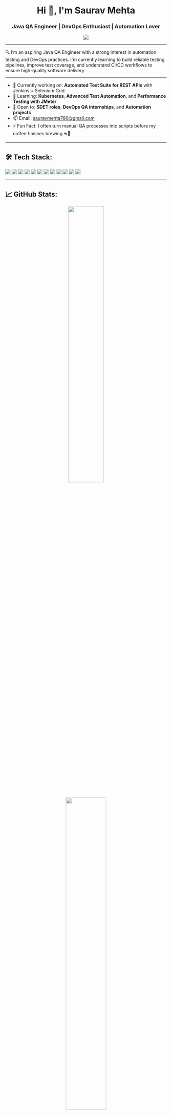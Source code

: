 <h1 align="center">Hi 👋, I'm Saurav Mehta</h1>
<h3 align="center">Java QA Engineer | DevOps Enthusiast | Automation Lover</h3>

<p align="center">
  <img src="https://readme-typing-svg.demolab.com/?lines=Quality+Assurance+Engineer;Core+Java+%7C+Selenium+%7C+TestNG;CI%2FCD+%7C+Jenkins+%7C+Docker;Automation+Testing+%7C+REST+API;Cloud+%7C+AWS;Always+Improving+Code+Quality&center=true&width=500&height=45">
</p>

---

🔍 I’m an aspiring Java QA Engineer with a strong interest in automation testing and DevOps practices. I'm currently learning to build reliable testing pipelines, improve test coverage, and understand CI/CD workflows to ensure high-quality software delivery

---

- 🔭 Currently working on: **Automated Test Suite for REST APIs** with Jenkins + Selenium Grid  
- 🌱 Learning: **Kubernetes**, **Advanced Test Automation**, and **Performance Testing with JMeter**  
- 👯 Open to: **SDET roles**, **DevOps QA internships**, and **Automation projects**  
- 📫 Email: [sauravmehta786@gmail.com](mailto:sauravmehta786@gmail.com)  
- ⚡ Fun Fact: I often turn manual QA processes into scripts before my coffee finishes brewing ☕🚀

---


## 🛠️ Tech Stack:
<p align="left">
  <img src="https://img.shields.io/badge/Java-ED8B00?style=for-the-badge&logo=java&logoColor=white"/>
  <img src="https://img.shields.io/badge/Selenium-43B02A?style=for-the-badge&logo=selenium&logoColor=white"/>
  <img src="https://img.shields.io/badge/TestNG-FF6F00?style=for-the-badge&logoColor=white"/>
  <img src="https://img.shields.io/badge/Postman-FF6C37?style=for-the-badge&logo=postman&logoColor=white"/>
  <img src="https://img.shields.io/badge/Jenkins-D24939?style=for-the-badge&logo=jenkins&logoColor=white"/>
  <img src="https://img.shields.io/badge/GitHub_Actions-2088FF?style=for-the-badge&logo=github-actions&logoColor=white"/>
  <img src="https://img.shields.io/badge/Docker-2496ED?style=for-the-badge&logo=docker&logoColor=white"/>
  <img src="https://img.shields.io/badge/Linux-FCC624?style=for-the-badge&logo=linux&logoColor=black"/>
  <img src="https://img.shields.io/badge/AWS-232F3E?style=for-the-badge&logo=amazon-aws&logoColor=white"/>
  <img src="https://img.shields.io/badge/Apache_JMeter-D22128?style=for-the-badge&logo=apache-jmeter&logoColor=white"/>
  <img src="https://img.shields.io/badge/Maven-C71A36?style=for-the-badge&logo=apache-maven&logoColor=white"/>
  <img src="https://img.shields.io/badge/CI/CD-blue?style=for-the-badge"/>
</p>


---

## 📈 GitHub Stats:

<p align="center">
  <img src="https://github-readme-stats.vercel.app/api?username=sauravmehta26&show_icons=true&theme=tokyonight" width="47%"/>
</p>

<p align="center">
  <img src="https://github-readme-stats.vercel.app/api/top-langs/?username=sauravmehta26&layout=compact&theme=tokyonight" width="50%"/>
</p>

---

## 🏆 GitHub Trophies:

<p align="center">
  <img src="https://github-profile-trophy.vercel.app/?username=sauravmehta26&theme=tokyonight&no-frame=true&row=2&column=3" />
</p>

---

### 🚀 Achievements:

- ⭐ **700+ GitHub contributions** in the last year  
- 🔁 Consistently active in real-world coding, open source, and project development  

---

## 🧩 LeetCode Achievements:

- **Total Submissions**: 377+  
- **Problems Solved**: 160+  
- **Languages Used**: Java, C++, Python  

**Skills by Category**:
- 🔷 Advanced: Dynamic Programming (22), Hash Table (42), Shortest Path (5)  
- 🔶 Intermediate: Math (22), Greedy (15)  
- 🔸 Fundamental: Array (93), String (41), Two Pointers (28)  

**Stats**:
- 📊 Contest Rating: **1,591**  
- 🌍 Global Rank: **160,138 / 674,546**  
- 🧠 Contests Attended: **33**

### 🏅 LeetCode Badges (Past Year):

<p align="left">
  <img src="https://assets.leetcode.com/static_assets/marketing/2024-50-lg.png" alt="50 Days Badge 2024" width="80"/>
  <img src="https://assets.leetcode.com/static_assets/marketing/2024-100-lg.png" alt="100 Days Badge 2024" width="80"/>
  <img src="https://leetcode.com/static/images/badges/dcc-2024-8.png" alt="Aug Badge" width="80"/>
  <img src="https://leetcode.com/static/images/badges/dcc-2024-9.png" alt="Sep Badge" width="80"/>
  <img src="https://leetcode.com/static/images/badges/dcc-2024-10.png" alt="Oct Badge" width="80"/>
</p>

### 📊 LeetCode Submissions (Past Year):

<p align="center">
  <img src="https://leetcard.jacoblin.cool/sauravkmehta24?theme=dark&font=Space%20Grotesk" alt="Saurav Mehta LeetCode Stats" />
</p>

---

## 📫 Let's Connect:

<p align="left">
  <a href="https://www.linkedin.com/in/saurav-mehta-ldin" target="blank">
    <img align="center" src="https://img.shields.io/badge/-LinkedIn-0077B5?style=for-the-badge&logo=linkedin&logoColor=white" alt="linkedin" />
  </a>
  <a href="mailto:sauravmehta786@gmail.com" target="blank">
    <img align="center" src="https://img.shields.io/badge/-Gmail-D14836?style=for-the-badge&logo=gmail&logoColor=white" alt="gmail" />
  </a>
  <a href="https://leetcode.com/u/sauravkmehta24/" target="blank">
    <img align="center" src="https://img.shields.io/badge/-LeetCode-FFA116?style=for-the-badge&logo=LeetCode&logoColor=black" alt="leetcode" />
  </a>
</p>

---

> 🚀 *"Code, Build, Solve, Repeat."*
